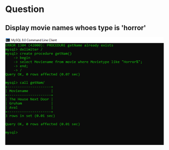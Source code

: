 # Question

## Display movie names whoes type is 'horror' 

![p2](https://github.com/rohini-kesireddy/MYSQL/blob/main/DAY01/Images/procedure_3.png)

